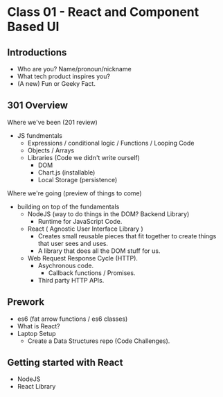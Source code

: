 # Class 01 - React and Component Based UI

## Introductions

- Who are you? Name/pronoun/nickname
- What tech product inspires you?
- (A new) Fun or Geeky Fact.

## 301 Overview

Where we've been (201 review)
- JS fundmentals
  - Expressions / conditional logic / Functions / Looping Code
  - Objects / Arrays
  - Libraries (Code we didn't write ourself)
    - DOM
    - Chart.js (installable)
    - Local Storage (persistence)

Where we're going (preview of things to come)
- building on top of the fundamentals
  - NodeJS (way to do things in the DOM? Backend Library)
    - Runtime for JavaScript Code.
  - React ( Agnostic User Interface Library )
    - Creates small reusable pieces that fit together to create things that user sees and uses.
    - A library that does all the DOM stuff for us.
  - Web Request Response Cycle (HTTP).
    - Asychronous code.
      - Callback functions / Promises.
    - Third party HTTP APIs.

## Prework

- es6 (fat arrow functions / es6 classes)
- What is React?
- Laptop Setup
  - Create a Data Structures repo (Code Challenges).

## Getting started with React

- NodeJS
- React Library